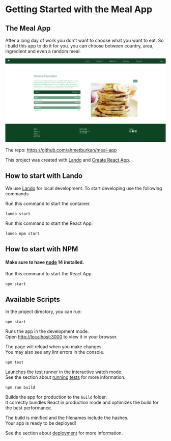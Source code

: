 # Getting Started with the Meal App
## The Meal App

After a long day of work you don't want to choose what you want to eat. So i build this app to do it for you. you can choose between country, area, ingredient and even a random meal.

![image](https://github.com/ahmetburkan/meal-app/blob/master/image.png?raw=true)

The repo: https://github.com/ahmetburkan/meal-app

This project was created  with [Lando](https://docs.lando.dev/) and [Create React App](https://github.com/facebook/create-react-app).
## How to start with Lando
We use [Lando](https://docs.lando.dev/) for local development. To start developing use the following commands

Run this command to start the container.

`lando start`

Run this command to start the React App.

`lando npm start`


## How to start with NPM
#### Make sure to have [node](https://nodejs.org/en/) 14 installed.

Run this command to start the React App.

`npm start`


## Available Scripts

In the project directory, you can run:

`npm start`

Runs the app in the development mode.\
Open [http://localhost:3000](http://localhost:3000) to view it in your browser.

The page will reload when you make changes.\
You may also see any lint errors in the console.

`npm test`

Launches the test runner in the interactive watch mode.\
See the section about [running tests](https://facebook.github.io/create-react-app/docs/running-tests) for more information.

`npm run build`

Builds the app for production to the `build` folder.\
It correctly bundles React in production mode and optimizes the build for the best performance.

The build is minified and the filenames include the hashes.\
Your app is ready to be deployed!

See the section about [deployment](https://facebook.github.io/create-react-app/docs/deployment) for more information.